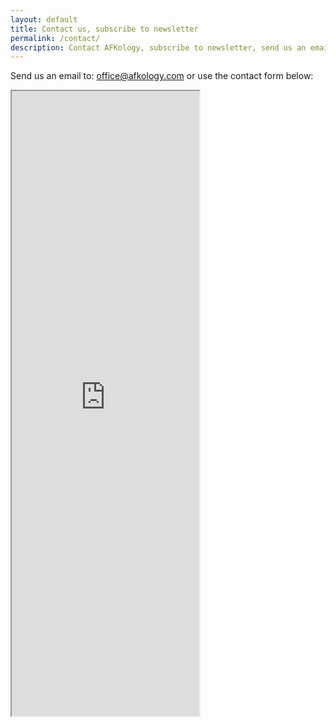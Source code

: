 ```yaml
---
layout: default
title: Contact us, subscribe to newsletter
permalink: /contact/
description: Contact AFKology, subscribe to newsletter, send us an email
---
```

Send us an email to: office@afkology.com or use the contact form below:
<div class="ratio ratio-1x1" style="height: 1000px;">
    <iframe scrolling="no" style="height: 1000px;" src="https://us20.list-manage.com/contact-form?u=a5f5fcedb501461da7bb19809&form_id=edbc2927ceed7728323c8bdccba4f743" ></iframe>
</div>
